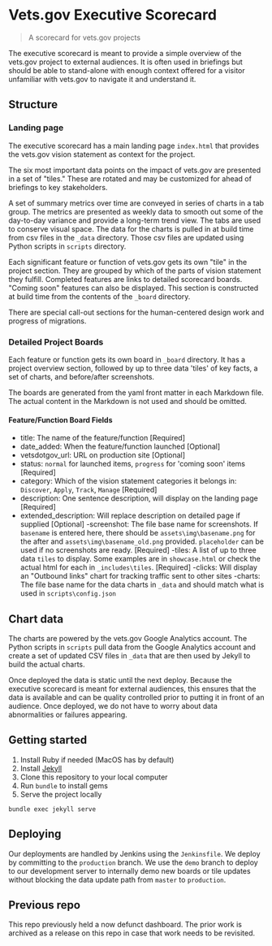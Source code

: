 # Vets.gov Executive Scorecard

> A scorecard for vets.gov projects

The executive scorecard is meant to provide a simple overview of the vets.gov project to external audiences. It is often used in briefings but should be able to stand-alone with enough context offered for a visitor unfamiliar with vets.gov to navigate it and understand it.

## Structure

### Landing page

The executive scorecard has a main landing page `index.html` that provides the vets.gov vision statement as context for the project.

The six most important data points on the impact of vets.gov are presented in a set of "tiles." These are rotated and may be customized for ahead of briefings to key stakeholders.

A set of summary metrics over time are conveyed in series of charts in a tab group. The metrics are presented as weekly data to smooth out some of the day-to-day variance and provide a long-term trend view. The tabs are used to conserve visual space. The data for the charts is pulled in at build time from csv files in the `_data` directory. Those csv files are updated using Python scripts in `scripts` directory.

Each significant feature or function of vets.gov gets its own "tile" in the project section. They are grouped by which of the parts of vision statement they fulfill. Completed features are links to detailed scorecard boards. "Coming soon" features can also be displayed. This section is constructed at build time from the contents of the `_board` directory.

There are special call-out sections for the human-centered design work and progress of migrations.

### Detailed Project Boards

Each feature or function gets its own board in `_board` directory. It has a project overview section, followed by up to three data 'tiles' of key facts, a set of charts, and before/after screenshots.

The boards are generated from the yaml front matter in each Markdown file. The actual content in the Markdown is not used and should be omitted.

#### Feature/Function Board Fields
- title: The name of the feature/function [Required]
- date_added: When the feature/function launched [Optional]
- vetsdotgov_url: URL on production site [Optional]
- status: `normal` for launched items, `progress` for 'coming soon' items [Required]
- category: Which of the vision statement categories it belongs in: `Discover`, `Apply`, `Track`, `Manage` [Required]
- description: One sentence description, will display on the landing page [Required]
- extended_description: Will replace description on detailed page if supplied [Optional]
-screenshot: The file base name for screenshots. If `basename` is entered here, there should be `assets\img\basename.png` for the after and `assets\img\basename_old.png` provided. `placeholder` can be used if no screenshots are ready. [Required]
-tiles: A list of up to three data `tiles` to display. Some examples are in `showcase.html` or check the actual html for each in `_includes\tiles`. [Required]
-clicks: Will display an "Outbound links" chart for tracking traffic sent to other sites
-charts: The file base name for the data charts in `_data` and should match what is used in `scripts\config.json`

## Chart data

The charts are powered by the vets.gov Google Analytics account. The Python scripts in `scripts` pull data from the Google Analytics account and create a set of updated CSV files in `_data` that are then used by Jekyll to build the actual charts.

Once deployed the data is static until the next deploy. Because the executive scorecard is meant for external audiences, this ensures that the data is available and can be quality controlled prior to putting it in front of an audience. Once deployed, we do not have to worry about data abnormalities or failures appearing.

## Getting started

1. Install Ruby if needed (MacOS has by default)
1. Install [Jekyll](https://jekyllrb.com/docs/installation/)
2. Clone this repository to your local computer
3. Run `bundle` to install gems
3. Serve the project locally
  ```
  bundle exec jekyll serve
  ```

## Deploying

Our deployments are handled by Jenkins using the `Jenkinsfile`. We deploy by committing to the `production` branch. We use the `demo` branch to deploy to our development server to internally demo new boards or tile updates without blocking the data update path from `master` to `production`.

## Previous repo
 
This repo previously held a now defunct dashboard. The prior work is archived as a release on this repo in case that work needs to be revisited.
